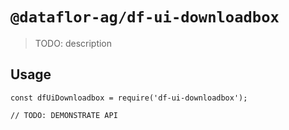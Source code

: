 # `@dataflor-ag/df-ui-downloadbox`

> TODO: description

## Usage

```
const dfUiDownloadbox = require('df-ui-downloadbox');

// TODO: DEMONSTRATE API
```
